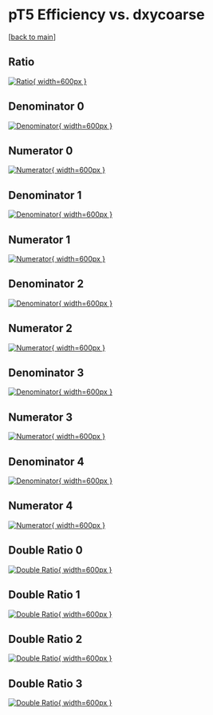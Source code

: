# pT5 Efficiency vs. dxycoarse

[[back to main](./)]



## Ratio

[![Ratio](../mtv/var/pT5_xtr_0_1_eff_dxycoarse.png){ width=600px }](../mtv/var/pT5_xtr_0_1_eff_dxycoarse.pdf)

## Denominator 0

[![Denominator](../mtv/den/pT5_xtr_0_1_eff_dxycoarse_den0.png){ width=600px }](../mtv/den/pT5_xtr_0_1_eff_dxycoarse_den0.pdf)

## Numerator 0

[![Numerator](../mtv/num/pT5_xtr_0_1_eff_dxycoarse_num0.png){ width=600px }](../mtv/num/pT5_xtr_0_1_eff_dxycoarse_num0.pdf)

## Denominator 1

[![Denominator](../mtv/den/pT5_xtr_0_1_eff_dxycoarse_den1.png){ width=600px }](../mtv/den/pT5_xtr_0_1_eff_dxycoarse_den1.pdf)

## Numerator 1

[![Numerator](../mtv/num/pT5_xtr_0_1_eff_dxycoarse_num1.png){ width=600px }](../mtv/num/pT5_xtr_0_1_eff_dxycoarse_num1.pdf)

## Denominator 2

[![Denominator](../mtv/den/pT5_xtr_0_1_eff_dxycoarse_den2.png){ width=600px }](../mtv/den/pT5_xtr_0_1_eff_dxycoarse_den2.pdf)

## Numerator 2

[![Numerator](../mtv/num/pT5_xtr_0_1_eff_dxycoarse_num2.png){ width=600px }](../mtv/num/pT5_xtr_0_1_eff_dxycoarse_num2.pdf)

## Denominator 3

[![Denominator](../mtv/den/pT5_xtr_0_1_eff_dxycoarse_den3.png){ width=600px }](../mtv/den/pT5_xtr_0_1_eff_dxycoarse_den3.pdf)

## Numerator 3

[![Numerator](../mtv/num/pT5_xtr_0_1_eff_dxycoarse_num3.png){ width=600px }](../mtv/num/pT5_xtr_0_1_eff_dxycoarse_num3.pdf)

## Denominator 4

[![Denominator](../mtv/den/pT5_xtr_0_1_eff_dxycoarse_den4.png){ width=600px }](../mtv/den/pT5_xtr_0_1_eff_dxycoarse_den4.pdf)

## Numerator 4

[![Numerator](../mtv/num/pT5_xtr_0_1_eff_dxycoarse_num4.png){ width=600px }](../mtv/num/pT5_xtr_0_1_eff_dxycoarse_num4.pdf)

## Double Ratio 0

[![Double Ratio](../mtv/ratio/pT5_xtr_0_1_eff_dxycoarse_ratio0.png){ width=600px }](../mtv/ratio/pT5_xtr_0_1_eff_dxycoarse_ratio0.pdf)

## Double Ratio 1

[![Double Ratio](../mtv/ratio/pT5_xtr_0_1_eff_dxycoarse_ratio1.png){ width=600px }](../mtv/ratio/pT5_xtr_0_1_eff_dxycoarse_ratio1.pdf)

## Double Ratio 2

[![Double Ratio](../mtv/ratio/pT5_xtr_0_1_eff_dxycoarse_ratio2.png){ width=600px }](../mtv/ratio/pT5_xtr_0_1_eff_dxycoarse_ratio2.pdf)

## Double Ratio 3

[![Double Ratio](../mtv/ratio/pT5_xtr_0_1_eff_dxycoarse_ratio3.png){ width=600px }](../mtv/ratio/pT5_xtr_0_1_eff_dxycoarse_ratio3.pdf)

